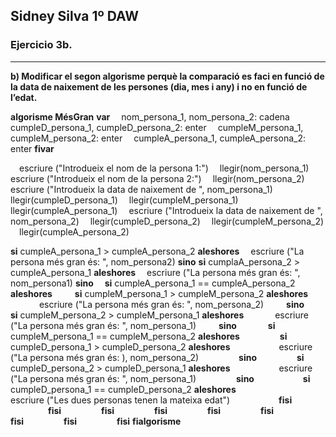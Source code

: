 ## Sidney Silva 1º DAW

### Ejercicio 3b.
---
**b) Modificar el segon algorisme perquè la comparació es faci en funció de la data de naixement de les persones (dia, mes i any) i no en funció de l’edat.**

**algorisme MésGran** 
**var** 
&emsp;nom_persona_1, nom_persona_2: cadena 
&emsp;cumpleD_persona_1, cumpleD_persona_2: enter 
&emsp;cumpleM_persona_1, cumpleM_persona_2: enter
&emsp;cumpleA_persona_1, cumpleA_persona_2: enter
**fivar**

&emsp;escriure ("Introdueix el nom de la persona 1:")
&emsp;llegir(nom_persona_1) 
&emsp;escriure ("Introdueix el nom de la persona 2:")
&emsp;llegir(nom_persona_2) 
&emsp;escriure ("Introdueix la data de naixement de ", nom_persona_1)
&emsp;llegir(cumpleD_persona_1) 
&emsp;llegir(cumpleM_persona_1)
&emsp;llegir(cumpleA_persona_1)
&emsp;escriure ("Introdueix la data de naixement de ", nom_persona_2)
&emsp;llegir(cumpleD_persona_2)
&emsp;llegir(cumpleM_persona_2)
&emsp;llegir(cumpleA_persona_2)

  **si** cumpleA_persona_1 > cumpleA_persona_2 **aleshores** 
    &emsp;escriure ("La persona més gran és: ", nom_persona2) 
  **sino** 
  **si** cumplaA_persona_2 > cumpleA_persona_1 **aleshores** 
    &emsp;escriure ("La persona més gran és: ", nom_persona1) 
  **sino** 
  &emsp;**si** cumpleA_persona_1 == cumpleA_persona_2 **aleshores**
  &emsp;&emsp; **si** cumpleM_persona_1 > cumpleM_persona_2 **aleshores**
  &emsp;&emsp;&emsp; escriure ("La persona més gran és: ", nom_persona_2)
  &emsp;&emsp; **sino**
  &emsp;&emsp; **si** cumpleM_persona_2 > cumpleM_persona_1 **aleshores**
  &emsp;&emsp;&emsp; escriure ("La persona més gran és: ", nom_persona_1)
  &emsp;&emsp; **sino**
  &emsp;&emsp;&emsp; **si** cumpleM_persona_1 == cumpleM_persona_2 **aleshores**
  &emsp;&emsp;&emsp;&emsp; **si** cumpleD_persona_1 > cumpleD_persona_2 **aleshores**
  &emsp;&emsp;&emsp;&emsp;&emsp; escriure ("La persona més gran és: ), nom_persona_2)
  &emsp;&emsp;&emsp;&emsp; **sino**
  &emsp;&emsp;&emsp;&emsp; **si** cumpleD_persona_2 > cumpleD_persona_1 **aleshores**
  &emsp;&emsp;&emsp;&emsp;&emsp; escriure ("La persona més gran és: ", nom_persona_1)
  &emsp;&emsp;&emsp;&emsp; **sino**
  &emsp;&emsp;&emsp;&emsp;&emsp; **si** cumpleD_persona_1 == cumpleD_persona_2 **aleshores**
  &emsp;&emsp;&emsp;&emsp;&emsp;&emsp; escriure ("Les dues personas tenen la mateixa edat")
  &emsp;&emsp;&emsp;&emsp;&emsp; **fisi**
  &emsp;&emsp;&emsp;&emsp; **fisi**
  &emsp;&emsp;&emsp;&emsp; **fisi**
  &emsp;&emsp;&emsp;&emsp; **fisi**
  &emsp;&emsp;&emsp;&emsp; **fisi**
  &emsp;&emsp;&emsp;&emsp; **fisi**
  &emsp;&emsp;&emsp;&emsp; **fisi**
  &emsp;&emsp;&emsp;&emsp; **fisi**
  &emsp;&emsp;&emsp;&emsp; **fisi**
**fialgorisme** 
